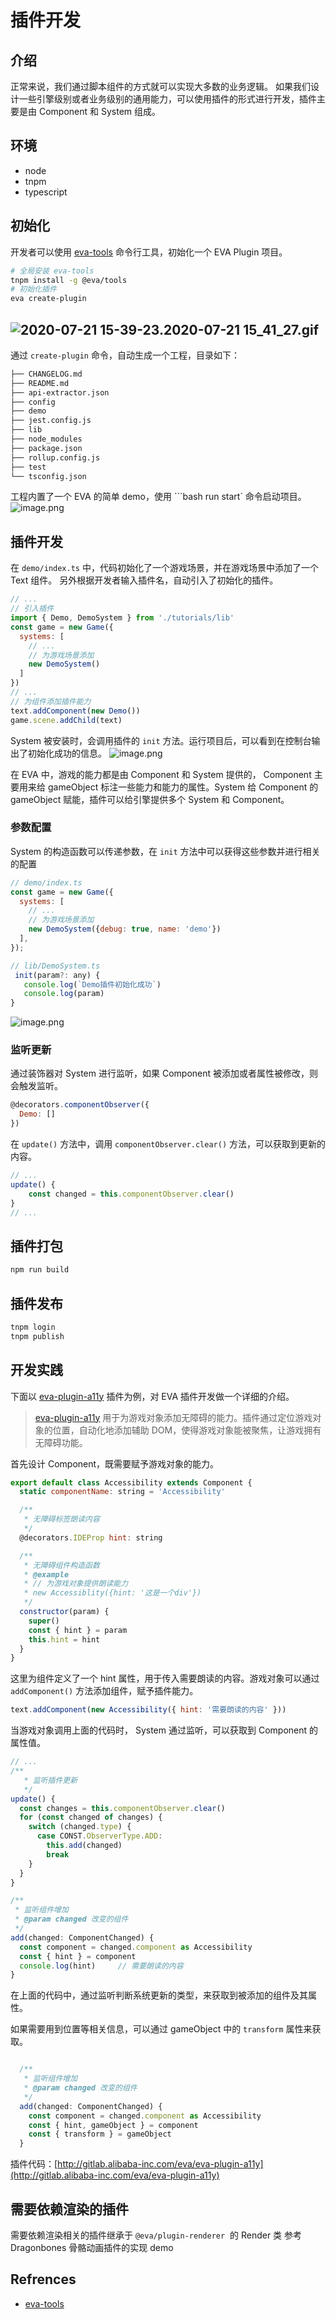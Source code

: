 # 插件开发

## 介绍

正常来说，我们通过脚本组件的方式就可以实现大多数的业务逻辑。
如果我们设计一些引擎级别或者业务级别的通用能力，可以使用插件的形式进行开发，插件主要是由 Component 和 System 组成。

## 环境

- node
- tnpm
- typescript

## 初始化

开发者可以使用 [eva-tools](https://npm.alibaba-inc.com/package/@eva/tools) 命令行工具，初始化一个 EVA Plugin 项目。

```bash
# 全局安装 eva-tools
tnpm install -g @eva/tools
# 初始化插件
eva create-plugin
```

## ![2020-07-21 15-39-23.2020-07-21 15_41_27.gif](https://cdn.nlark.com/yuque/0/2020/gif/305130/1597300860198-11bc0e61-3de4-40e9-9ec8-882f7a8f92fd.gif#align=left&display=inline&height=569&margin=%5Bobject%20Object%5D&name=2020-07-21%2015-39-23.2020-07-21%2015_41_27.gif&originHeight=569&originWidth=850&size=1037349&status=done&style=shadow&width=850)

通过 `create-plugin` 命令，自动生成一个工程，目录如下：

```bash
├── CHANGELOG.md
├── README.md
├── api-extractor.json
├── config
├── demo
├── jest.config.js
├── lib
├── node_modules
├── package.json
├── rollup.config.js
├── test
└── tsconfig.json
```

工程内置了一个 EVA 的简单 demo，使用 ```bash run start` 命令启动项目。
![image.png](https://cdn.nlark.com/yuque/0/2020/png/305130/1597300860187-9152e1e4-8f09-40f2-8ad3-f905d9a5b674.png#align=left&display=inline&height=174&margin=%5Bobject%20Object%5D&name=image.png&originHeight=174&originWidth=258&size=5331&status=done&style=none&width=258)

## 插件开发

在 `demo/index.ts` 中，代码初始化了一个游戏场景，并在游戏场景中添加了一个 Text 组件。 另外根据开发者输入插件名，自动引入了初始化的插件。

```js
// ...
// 引入插件
import { Demo, DemoSystem } from './tutorials/lib'
const game = new Game({
  systems: [
    // ...
    // 为游戏场景添加
    new DemoSystem()
  ]
})
// ...
// 为组件添加插件能力
text.addComponent(new Demo())
game.scene.addChild(text)
```

System 被安装时，会调用插件的 `init` 方法。运行项目后，可以看到在控制台输出了初始化成功的信息。
![image.png](https://cdn.nlark.com/yuque/0/2020/png/305130/1597300860257-e5e29af8-6bd3-4173-8df3-dea3dfc44845.png#align=left&display=inline&height=144&margin=%5Bobject%20Object%5D&name=image.png&originHeight=144&originWidth=775&size=60728&status=done&style=none&width=775)

在 EVA 中，游戏的能力都是由 Component 和 System 提供的， Component 主要用来给 gameObject 标注一些能力和能力的属性。System 给 Component 的 gameObject 赋能，插件可以给引擎提供多个 System 和 Component。

### 参数配置

System 的构造函数可以传递参数，在 `init` 方法中可以获得这些参数并进行相关的配置

```js
// demo/index.ts
const game = new Game({
  systems: [
    // ...
    // 为游戏场景添加
    new DemoSystem({debug: true, name: 'demo'})
  ],
});

// lib/DemoSystem.ts
 init(param?: any) {
   console.log(`Demo插件初始化成功`)
   console.log(param)
}
```

![image.png](https://cdn.nlark.com/yuque/0/2020/png/305130/1597300860200-d432d552-7d4c-43b6-bc3d-5b2cd68be3af.png#align=left&display=inline&height=94&margin=%5Bobject%20Object%5D&name=image.png&originHeight=94&originWidth=774&size=41764&status=done&style=none&width=774)

### 监听更新

通过装饰器对 System 进行监听，如果 Component 被添加或者属性被修改，则会触发监听。

```js
@decorators.componentObserver({
  Demo: []
})
```

在 `update()` 方法中，调用 `componentObserver.clear()` 方法，可以获取到更新的内容。

```js
// ...
update() {
	const changed = this.componentObserver.clear()
}
// ...
```

## 插件打包

```bash
npm run build
```

## 插件发布

```bash
tnpm login
tnpm publish
```

## 开发实践

下面以 [eva-plugin-a11y](https://npm.alibaba-inc.com/package/@eva/plugin-a11y) 插件为例，对 EVA 插件开发做一个详细的介绍。

> [eva-plugin-a11y](https://npm.alibaba-inc.com/package/@eva/plugin-a11y) 用于为游戏对象添加无障碍的能力。插件通过定位游戏对象的位置，自动化地添加辅助 DOM，使得游戏对象能被聚焦，让游戏拥有无障碍功能。

首先设计 Component，既需要赋予游戏对象的能力。

```js
export default class Accessibility extends Component {
  static componentName: string = 'Accessibility'

  /**
   * 无障碍标签朗读内容
   */
  @decorators.IDEProp hint: string

  /**
   * 无障碍组件构造函数
   * @example
   * // 为游戏对象提供朗读能力
   * new Accessiblity({hint: '这是一个div'})
   */
  constructor(param) {
    super()
    const { hint } = param
    this.hint = hint
  }
}
```

这里为组件定义了一个 hint 属性，用于传入需要朗读的内容。游戏对象可以通过 `addComponent()` 方法添加组件，赋予插件能力。

```js
text.addComponent(new Accessibility({ hint: '需要朗读的内容' }))
```

当游戏对象调用上面的代码时， System 通过监听，可以获取到 Component 的属性值。

```js
// ...
/**
   * 监听插件更新
   */
update() {
  const changes = this.componentObserver.clear()
  for (const changed of changes) {
    switch (changed.type) {
      case CONST.ObserverType.ADD:
        this.add(changed)
        break
    }
  }
}

/**
 * 监听组件增加
 * @param changed 改变的组件
 */
add(changed: ComponentChanged) {
  const component = changed.component as Accessibility
  const { hint } = component
  console.log(hint)		// 需要朗读的内容
}
```

在上面的代码中，通过监听判断系统更新的类型，来获取到被添加的组件及其属性。

如果需要用到位置等相关信息，可以通过 gameObject 中的 `transform` 属性来获取。

```js

  /**
   * 监听组件增加
   * @param changed 改变的组件
   */
  add(changed: ComponentChanged) {
    const component = changed.component as Accessibility
    const { hint, gameObject } = component
    const { transform } = gameObject
  }
```

插件代码：[http://gitlab.alibaba-inc.com/eva/eva-plugin-a11y](http://gitlab.alibaba-inc.com/eva/eva-plugin-a11y)

## 需要依赖渲染的插件

需要依赖渲染相关的插件继承于 `@eva/plugin-renderer`  的 Render 类
参考 Dragonbones 骨骼动画插件的实现 demo

## Refrences

- [eva-tools](https://npm.alibaba-inc.com/package/@eva/tools)
